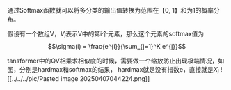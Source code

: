 通过Softmax函数就可以将多分类的输出值转换为范围在【0, 1】和为1的概率分布。

假设有一个数组V，$V_i$表示V中的第i个元素，那么这个元素的softmax值为
$$\sigma(i) = \frac{e^{i}}{\sum_{j=1}^K e^{j}}$$

tansformer中的QV相乘求相似度的时候，需要做一个缩放防止出现极端情况，如图，分别是hardmax和softmax的结果，
hardmax就是没有指数e，直接就是$X_i$
![[../../../pic/Pasted image 20250407044224.png]]